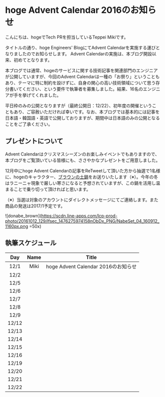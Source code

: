# hoge Advent Calendar 2016のお知らせ

こんにちは、hogeでTech PRを担当しているTeppei Mikiです。

タイトルの通り、hoge Engineers' BlogにてAdvent Calendarを実施する運びとなりましたのでお知らせします。
Advent Calendarの実施は、本ブログ開設以来、初めてとなります。

本ブログでは通常、hogeのサービスに関する技術記事を関連部門のエンジニアが公開していますが、今回のAdvent Calendarは一種の「お祭り」ということもあり、テーマに特に制約を設けずに、自身の関心の高い技術領域について思う存分書いてください、という要件で執筆者を募集しました。結果、16名のエンジニアが手を挙げてくれました。

平日枠のみの公開となりますが（最終公開日：12/22）、初年度の開催ということもあり、ご容赦いただければ幸いです。なお、本ブログでは基本的には記事を日本語・韓国語・英語で公開しておりますが、期間中は日本語のみの公開となることをご了承ください。

## プレゼントについて
Advent Calendarはクリスマスシーズンのお楽しみイベントでもありますので、本ブログをご覧頂いている皆様にも、ささやかなプレゼントをご用意しました。

12月中にhoge Advent Calendarの記事をReTweetして頂いた方から抽選で1名様に、hogeのキャラクター、[ブラウンの土鍋](https://www.linefriends.jp/products/317185236)をお送りいたします（※）。今年の冬はラニーニャ現象で厳しい寒さになると予想されていますが、この鍋を活用し温まることで乗り切って頂ければと思います。

（※）当選は対象のアカウントにダイレクトメッセージにてご連絡します。また商品の発送は2017/1予定です。

![donabe_brown](https://scdn.line-apps.com/lcp-prod-photo/20161012_129/lfsec_1476275974158nObDx_PNG/NabeSet_04_160912_1160px.png =50x)

## 執筆スケジュール

| Day | Name | Title |
| :---: | :---: | :---: |
| 12/1 | Miki | hoge Advent Calendar 2016のお知らせ |
| 12/2 |  |  |
| 12/5 |  |  |
| 12/6 |  |  |
| 12/7 |  |  |
| 12/8 |  |  |
| 12/9 |  |  |
| 12/12 |  |  |
| 12/13 |  |  |
| 12/14 |  |  |
| 12/15 |  |  |
| 12/16 |  |  |
| 12/19 |  |  |
| 12/20 |  |  |
| 12/21 |  |  |
| 12/22 |  |  |
